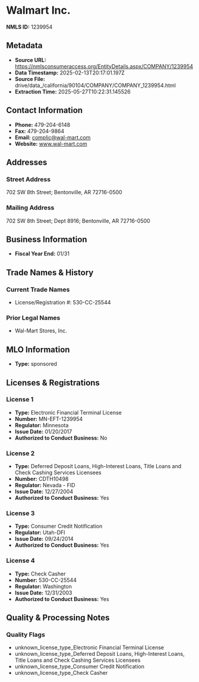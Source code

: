 # Walmart Inc.

**NMLS ID:** 1239954

## Metadata
- **Source URL:** https://nmlsconsumeraccess.org/EntityDetails.aspx/COMPANY/1239954
- **Data Timestamp:** 2025-02-13T20:17:01.197Z
- **Source File:** drive/data_/california/90104/COMPANY/COMPANY_1239954.html
- **Extraction Time:** 2025-05-27T10:22:31.145526

## Contact Information
- **Phone:** 479-204-6148
- **Fax:** 479-204-9864
- **Email:** complic@wal-mart.com
- **Website:** www.wal-mart.com

## Addresses
### Street Address
702 SW 8th Street; Bentonville, AR 72716-0500

### Mailing Address
702 SW 8th Street; Dept 8916; Bentonville, AR 72716-0500

## Business Information
- **Fiscal Year End:** 01/31

## Trade Names & History
### Current Trade Names
- License/Registration #: 530-CC-25544

### Prior Legal Names
- Wal-Mart Stores, Inc.

## MLO Information
- **Type:** sponsored

## Licenses & Registrations

### License 1
- **Type:** Electronic Financial Terminal License
- **Number:** MN-EFT-1239954
- **Regulator:** Minnesota
- **Issue Date:** 01/20/2017
- **Authorized to Conduct Business:** No

### License 2
- **Type:** Deferred Deposit Loans, High-Interest Loans, Title Loans and Check Cashing Services Licensees
- **Number:** CDTH10498
- **Regulator:** Nevada - FID
- **Issue Date:** 12/27/2004
- **Authorized to Conduct Business:** Yes

### License 3
- **Type:** Consumer Credit Notification
- **Regulator:** Utah-DFI
- **Issue Date:** 09/24/2014
- **Authorized to Conduct Business:** Yes

### License 4
- **Type:** Check Casher
- **Number:** 530-CC-25544
- **Regulator:** Washington
- **Issue Date:** 12/31/2003
- **Authorized to Conduct Business:** Yes

## Quality & Processing Notes
### Quality Flags
- unknown_license_type_Electronic Financial Terminal License
- unknown_license_type_Deferred Deposit Loans, High-Interest Loans, Title Loans and Check Cashing Services Licensees
- unknown_license_type_Consumer Credit Notification
- unknown_license_type_Check Casher
